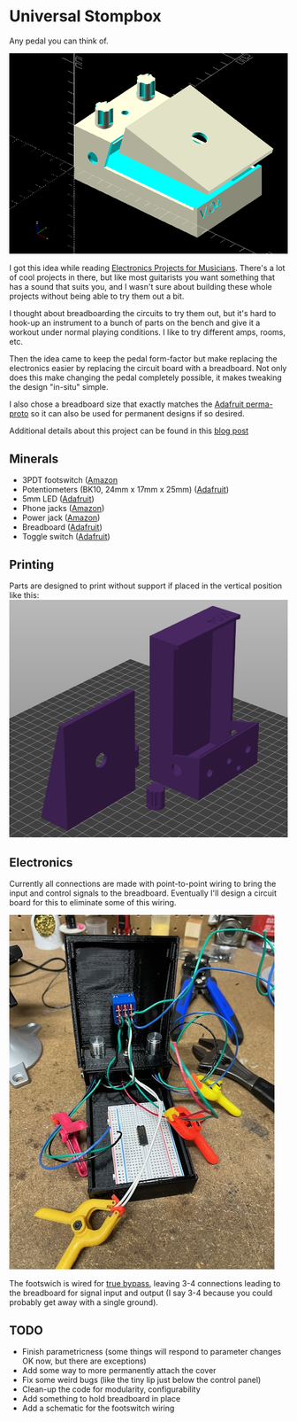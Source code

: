 # Universal Stompbox
Any pedal you can think of.

![preview render of stompbox parts](overview_render_v4.png)

I got this idea while reading [Electronics Projects for Musicians](https://archive.org/details/electronicprojec0000ande).  There's a lot of cool projects in there, but like most guitarists you want something that has a sound that suits you, and I wasn't sure about building these whole projects without being able to try them out a bit.

I thought about breadboarding the circuits to try them out, but it's hard to hook-up an instrument to a bunch of parts on the bench and give it a workout under normal playing conditions.  I like to try different amps, rooms, etc.

Then the idea came to keep the pedal form-factor but make replacing the electronics easier by replacing the circuit board with a breadboard.  Not only does this make changing the pedal completely possible, it makes tweaking the design "in-situ" simple.

I also chose a breadboard size that exactly matches the [Adafruit perma-proto](https://www.adafruit.com/product/571) so it can also be used for permanent designs if so desired.

Additional details about this project can be found in this [blog post](https://jasongullickson.com/universal-stompbox.html)

## Minerals
* 3PDT footswitch ([Amazon](https://www.amazon.com/ESUPPORT-Guitar-Effect-Switch-Bypass/dp/B012CF181K/ref=sr_1_3?crid=3OFZ0CN4QBI8L&keywords=true%2Bbypass%2Bfootswitch&qid=1704382921&sprefix=true%2Bbypass%2Bfootswitch%2Caps%2C122&sr=8-3&th=1)
* Potentiometers (BK10, 24mm x 17mm x 25mm) ([Adafruit](https://www.adafruit.com/product/562))
* 5mm LED ([Adafruit](https://www.adafruit.com/product/4203))
* Phone jacks ([Amazon](https://www.amazon.com/6-35mm-Female-Microphone-Connector-Adapter/dp/B08MT66VPX/ref=sr_1_4?crid=277SYRYCNU1DJ&keywords=phone+jack+mono&qid=1704383187&sprefix=phone+jack+mono%2Caps%2C145&sr=8-4))
* Power jack ([Amazon](https://www.amazon.com/DIYhz-Socket-Female-Mounting-Connector/dp/B09W9SJ1B6/ref=sr_1_6?crid=1748WOZ1SW6FB&keywords=dc%2Bpower%2Bjack&qid=1704383393&s=industrial&sprefix=dc%2Bpower%2Bjack%2Cindustrial%2C152&sr=1-6&th=1))
* Breadboard ([Adafruit](https://www.adafruit.com/product/4539))
* Toggle switch ([Adafruit](https://www.adafruit.com/product/3221))

## Printing

Parts are designed to print without support if placed in the vertical position like this:
![parts in vertical orientation in slicing software](usb_complete_slicing.png)

## Electronics

Currently all connections are made with point-to-point wiring to bring the input and control signals to the breadboard.  Eventually I'll design a circuit board for this to eliminate some of this wiring.

![photo of inside of pedal showing footswitch wiring](inside.jpeg)

The footswich is wired for [true bypass](https://www.coda-effects.com/2015/03/3pdt-and-true-bypass-wiring.html), leaving 3-4 connections leading to the breadboard for signal input and output (I say 3-4 because you could probably get away with a single ground).

## TODO

* Finish parametricness (some things will respond to parameter changes OK now, but there are exceptions)
* Add some way to more permanently attach the cover
* Fix some weird bugs (like the tiny lip just below the control panel)
* Clean-up the code for modularity, configurability
* Add something to hold breadboard in place
* Add a schematic for the footswitch wiring 


